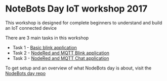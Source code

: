 # NoteBots Day IoT workshop 2017

This workshop is designed for complete beginners to understand and build an IoT connected device

There are 3 main tasks in this workshop

- Task 1 - [Basic blink application](https://github.com/nodebotsau/nodebots-iot-2017/tree/master/workshop/1-johnny-five-blink)
- Task 2 - [NodeRed and MQTT Blink application](https://github.com/nodebotsau/nodebots-iot-2017/tree/master/workshop/2-node-red-mqtt-blink)
- Task 3 - [NodeRed and MQTT Chat application](https://github.com/nodebotsau/nodebots-iot-2017/tree/master/workshop/3-node-red-mqtt-chat)

To get setup and an overview of what NodeBots day is about, visit the [NodeBots day repo](https://github.com/nodebotsau/nbdau)